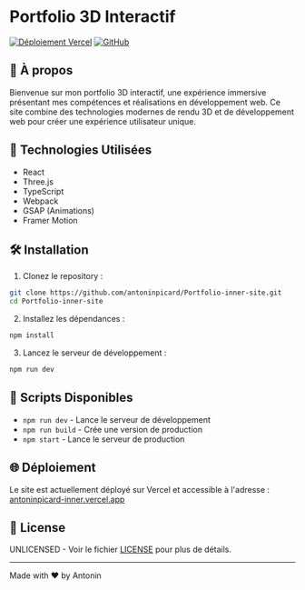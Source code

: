 # Portfolio 3D Interactif

[![Déploiement Vercel](https://img.shields.io/badge/Vercel-Live%20Demo-black?style=for-the-badge&logo=vercel)](https://antoninpicard-inner.vercel.app/)
[![GitHub](https://img.shields.io/badge/GitHub-Repo-black?style=for-the-badge&logo=github)](https://github.com/antoninpicard/Portfolio-inner-site)

## 🎨 À propos
Bienvenue sur mon portfolio 3D interactif, une expérience immersive présentant mes compétences et réalisations en développement web. Ce site combine des technologies modernes de rendu 3D et de développement web pour créer une expérience utilisateur unique.

## 🚀 Technologies Utilisées
- React
- Three.js
- TypeScript
- Webpack
- GSAP (Animations)
- Framer Motion

## 🛠️ Installation

1. Clonez le repository :
```bash
git clone https://github.com/antoninpicard/Portfolio-inner-site.git
cd Portfolio-inner-site
```

2. Installez les dépendances :
```bash
npm install
```

3. Lancez le serveur de développement :
```bash
npm run dev
```

## 🔧 Scripts Disponibles
- `npm run dev` - Lance le serveur de développement
- `npm run build` - Crée une version de production
- `npm start` - Lance le serveur de production

## 🌐 Déploiement
Le site est actuellement déployé sur Vercel et accessible à l'adresse :
[antoninpicard-inner.vercel.app](https://antoninpicard-inner.vercel.app/)

## 📝 License
UNLICENSED - Voir le fichier [LICENSE](LICENSE) pour plus de détails.

---
Made with ❤️ by Antonin
